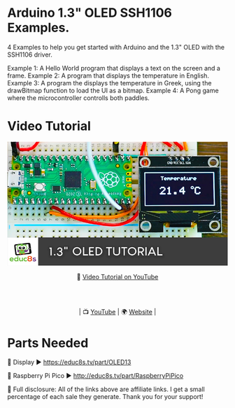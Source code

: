 # Arduino 1.3" OLED SSH1106 Examples.

4 Examples to help you get started with Arduino and the 1.3" OLED with the SSH1106 driver.

Example 1: A Hello World program that displays a text on the screen and a frame.
Example 2: A program that displays the temperature in English.
Example 3: A program the displays the temperature in Greek, using the drawBitmap function to load the UI as a bitmap.
Example 4: A Pong game where the microcontroller controlls both paddles.

# Video Tutorial

<p align="center">
  <img src="preview.jpg" alt="1.3" OLED display tutorial" width="800">
</p>

<p align="center">
🎥 <a href="https://youtu.be/aPYCJmTf_fc">Video Tutorial on YouTube</a>
</p>

<br>
<br>
<p align="center">
| 📺 <a href="https://www.youtube.com/educ8s">YouTube</a>
| 🌍 <a href="http://www.educ8s.tv">Website</a> | <br>
</p>


# Parts Needed
🛒 Display ▶ https://educ8s.tv/part/OLED13

🛒 Raspberry Pi Pico ▶ http://educ8s.tv/part/RaspberryPiPico

💖 Full disclosure: All of the links above are affiliate links. I get a small percentage of each sale they generate. Thank you for your support!


